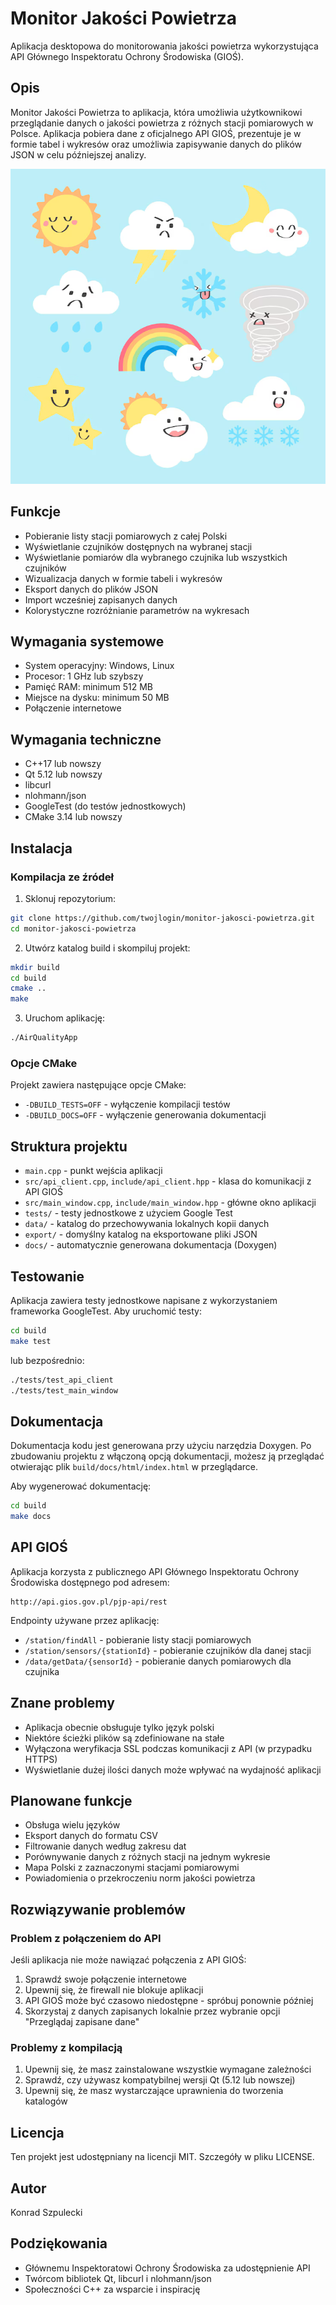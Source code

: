 # Monitor Jakości Powietrza

Aplikacja desktopowa do monitorowania jakości powietrza wykorzystująca API Głównego Inspektoratu Ochrony Środowiska (GIOŚ).

## Opis

Monitor Jakości Powietrza to aplikacja, która umożliwia użytkownikowi przeglądanie danych o jakości powietrza z różnych stacji pomiarowych w Polsce. Aplikacja pobiera dane z oficjalnego API GIOŚ, prezentuje je w formie tabel i wykresów oraz umożliwia zapisywanie danych do plików JSON w celu późniejszej analizy.

![Screenshot aplikacji](welcome.png)

## Funkcje

- Pobieranie listy stacji pomiarowych z całej Polski
- Wyświetlanie czujników dostępnych na wybranej stacji
- Wyświetlanie pomiarów dla wybranego czujnika lub wszystkich czujników
- Wizualizacja danych w formie tabeli i wykresów
- Eksport danych do plików JSON
- Import wcześniej zapisanych danych
- Kolorystyczne rozróżnianie parametrów na wykresach

## Wymagania systemowe

- System operacyjny: Windows, Linux
- Procesor: 1 GHz lub szybszy
- Pamięć RAM: minimum 512 MB
- Miejsce na dysku: minimum 50 MB
- Połączenie internetowe 

## Wymagania techniczne

- C++17 lub nowszy
- Qt 5.12 lub nowszy
- libcurl
- nlohmann/json
- GoogleTest (do testów jednostkowych)
- CMake 3.14 lub nowszy

## Instalacja

### Kompilacja ze źródeł

1. Sklonuj repozytorium:
```bash
git clone https://github.com/twojlogin/monitor-jakosci-powietrza.git
cd monitor-jakosci-powietrza
```

2. Utwórz katalog build i skompiluj projekt:
```bash
mkdir build
cd build
cmake ..
make
```

3. Uruchom aplikację:
```bash
./AirQualityApp
```

### Opcje CMake

Projekt zawiera następujące opcje CMake:

- `-DBUILD_TESTS=OFF` - wyłączenie kompilacji testów
- `-DBUILD_DOCS=OFF` - wyłączenie generowania dokumentacji

## Struktura projektu

- `main.cpp` - punkt wejścia aplikacji
- `src/api_client.cpp`, `include/api_client.hpp` - klasa do komunikacji z API GIOŚ
- `src/main_window.cpp`, `include/main_window.hpp` - główne okno aplikacji
- `tests/` - testy jednostkowe z użyciem Google Test
- `data/` - katalog do przechowywania lokalnych kopii danych
- `export/` - domyślny katalog na eksportowane pliki JSON
- `docs/` - automatycznie generowana dokumentacja (Doxygen)

## Testowanie

Aplikacja zawiera testy jednostkowe napisane z wykorzystaniem frameworka GoogleTest. Aby uruchomić testy:

```bash
cd build
make test
```

lub bezpośrednio:

```bash
./tests/test_api_client
./tests/test_main_window
```

## Dokumentacja

Dokumentacja kodu jest generowana przy użyciu narzędzia Doxygen. Po zbudowaniu projektu z włączoną opcją dokumentacji, możesz ją przeglądać otwierając plik `build/docs/html/index.html` w przeglądarce.

Aby wygenerować dokumentację:

```bash
cd build
make docs
```

## API GIOŚ

Aplikacja korzysta z publicznego API Głównego Inspektoratu Ochrony Środowiska dostępnego pod adresem:
```
http://api.gios.gov.pl/pjp-api/rest
```

Endpointy używane przez aplikację:
- `/station/findAll` - pobieranie listy stacji pomiarowych
- `/station/sensors/{stationId}` - pobieranie czujników dla danej stacji
- `/data/getData/{sensorId}` - pobieranie danych pomiarowych dla czujnika

## Znane problemy

- Aplikacja obecnie obsługuje tylko język polski
- Niektóre ścieżki plików są zdefiniowane na stałe
- Wyłączona weryfikacja SSL podczas komunikacji z API (w przypadku HTTPS)
- Wyświetlanie dużej ilości danych może wpływać na wydajność aplikacji

## Planowane funkcje

- Obsługa wielu języków
- Eksport danych do formatu CSV
- Filtrowanie danych według zakresu dat
- Porównywanie danych z różnych stacji na jednym wykresie
- Mapa Polski z zaznaczonymi stacjami pomiarowymi
- Powiadomienia o przekroczeniu norm jakości powietrza

## Rozwiązywanie problemów

### Problem z połączeniem do API

Jeśli aplikacja nie może nawiązać połączenia z API GIOŚ:
1. Sprawdź swoje połączenie internetowe
2. Upewnij się, że firewall nie blokuje aplikacji
3. API GIOŚ może być czasowo niedostępne - spróbuj ponownie później
4. Skorzystaj z danych zapisanych lokalnie przez wybranie opcji "Przeglądaj zapisane dane"

### Problemy z kompilacją

1. Upewnij się, że masz zainstalowane wszystkie wymagane zależności
2. Sprawdź, czy używasz kompatybilnej wersji Qt (5.12 lub nowszej)
3. Upewnij się, że masz wystarczające uprawnienia do tworzenia katalogów

## Licencja

Ten projekt jest udostępniany na licencji MIT. Szczegóły w pliku LICENSE.

## Autor

Konrad Szpulecki

## Podziękowania

- Głównemu Inspektoratowi Ochrony Środowiska za udostępnienie API
- Twórcom bibliotek Qt, libcurl i nlohmann/json
- Społeczności C++ za wsparcie i inspirację